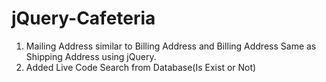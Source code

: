 # jQuery-Cafeteria

1. Mailing Address similar to Billing Address and Billing Address Same as Shipping Address using  jQuery.
2. Added Live Code Search from Database(Is Exist or Not)